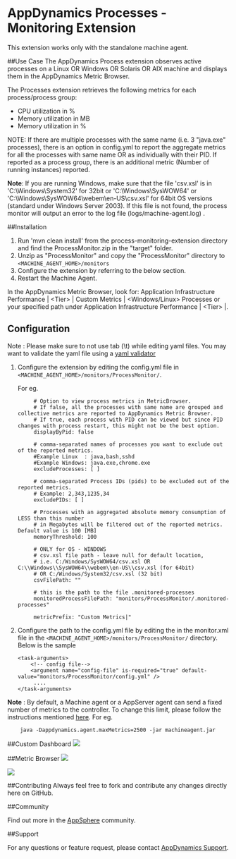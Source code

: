 # AppDynamics Processes - Monitoring Extension

This extension works only with the standalone machine agent.

##Use Case
The AppDynamics Process extension observes active processes on a Linux OR Windows OR Solaris OR AIX machine and displays them in the AppDynamics Metric Browser.

The Processes extension retrieves the following metrics for each process/process group:

-   CPU utilization in %
-   Memory utilization in MB
-   Memory utilization in %

NOTE: If there are multiple processes with the same name (i.e. 3 "java.exe" processes), there is an option in config.yml to report the aggregate metrics for all the processes with same name OR as individually with their PID. If reported as a process group, there is an additional metric (Number of running instances) reported.

**Note**: If you are running Windows,  make sure that the file 'csv.xsl' is in 'C:\Windows\System32' for 32bit or 'C:\Windows\SysWOW64' or 'C:\\Windows\\SysWOW64\\webem\\en-US\\csv.xsl' for 64bit OS versions (standard under Windows Server 2003).
If this file is not found, the process monitor will output an error to the log file (logs/machine-agent.log) .


##Installation
1. Run 'mvn clean install' from the process-monitoring-extension directory and find the ProcessMonitor.zip in the "target" folder.
2. Unzip as "ProcessMonitor" and copy the "ProcessMonitor" directory to `<MACHINE_AGENT_HOME>/monitors`
3. Configure the extension by referring to the below section.
4. Restart the Machine Agent.

In the AppDynamics Metric Browser, look for: Application Infrastructure Performance  | \<Tier\> | Custom Metrics | \<Windows/Linux\> Processes
or your specified path under Application Infrastructure Performance  | \<Tier\> |.

## Configuration ##
Note : Please make sure to not use tab (\t) while editing yaml files. You may want to validate the yaml file using a [yaml validator](http://yamllint.com/)

1. Configure the extension by editing the config.yml file in `<MACHINE_AGENT_HOME>/monitors/ProcessMonitor/`.

   For eg.
   ```
        # Option to view process metrics in MetricBrowser.
        # If false, all the processes with same name are grouped and collective metrics are reported to AppDynamics Metric Browser.
        # If true, each process with PID can be viewed but since PID changes with process restart, this might not be the best option.
        displayByPid: false

        # comma-separated names of processes you want to exclude out of the reported metrics.
        #Example Linux  : java,bash,sshd
        #Example Windows: java.exe,chrome.exe
        excludeProcesses: [ ]

        # comma-separated Process IDs (pids) to be excluded out of the reported metrics.
        # Example: 2,343,1235,34
        excludePIDs: [ ]

        # Processes with an aggregated absolute memory consumption of LESS than this number
        # in Megabytes will be filtered out of the reported metrics. Default value is 100 [MB]
        memoryThreshold: 100

        # ONLY for OS - WINDOWS
        # csv.xsl file path - leave null for default location,
        # i.e. C:/Windows/SysWOW64/csv.xsl OR C:\\Windows\\SysWOW64\\webem\\en-US\\csv.xsl (for 64bit)
        # OR C:/Windows/System32/csv.xsl (32 bit)
        csvFilePath: ""

        # this is the path to the file .monitored-processes
        monitoredProcessFilePath: "monitors/ProcessMonitor/.monitored-processes"

        metricPrefix: "Custom Metrics|"

   ```

3. Configure the path to the config.yml file by editing the <task-arguments> in the monitor.xml file in the `<MACHINE_AGENT_HOME>/monitors/ProcessMonitor/` directory. Below is the sample

     ```
     <task-arguments>
         <!-- config file-->
         <argument name="config-file" is-required="true" default-value="monitors/ProcessMonitor/config.yml" />
          ....
     </task-arguments>
    ```


**Note** : By default, a Machine agent or a AppServer agent can send a fixed number of metrics to the controller. To change this limit, please follow the instructions mentioned [here](http://docs.appdynamics.com/display/PRO14S/Metrics+Limits).
For eg.  
```    
    java -Dappdynamics.agent.maxMetrics=2500 -jar machineagent.jar
```

##Custom Dashboard
![](http://appsphere.appdynamics.com/t5/image/serverpage/image-id/95i5C555106398901A2/image-size/original?v=mpbl-1&px=-1)

##Metric Browser
![](http://appsphere.appdynamics.com/t5/image/serverpage/image-id/93iED3BE531B3AE0FFC/image-size/original?v=mpbl-1&px=-1)

![](http://appsphere.appdynamics.com/t5/image/serverpage/image-id/97iCA9AA07958232EAD/image-size/original?v=mpbl-1&px=-1)


##Contributing
Always feel free to fork and contribute any changes directly here on GitHub.

##Community

Find out more in the [AppSphere](http://appsphere.appdynamics.com/t5/Extensions/Process-Monitoring-Extension/idi-p/1069) community.

##Support

For any questions or feature request, please contact [AppDynamics Support](mailto:help@appdynamics.com).
